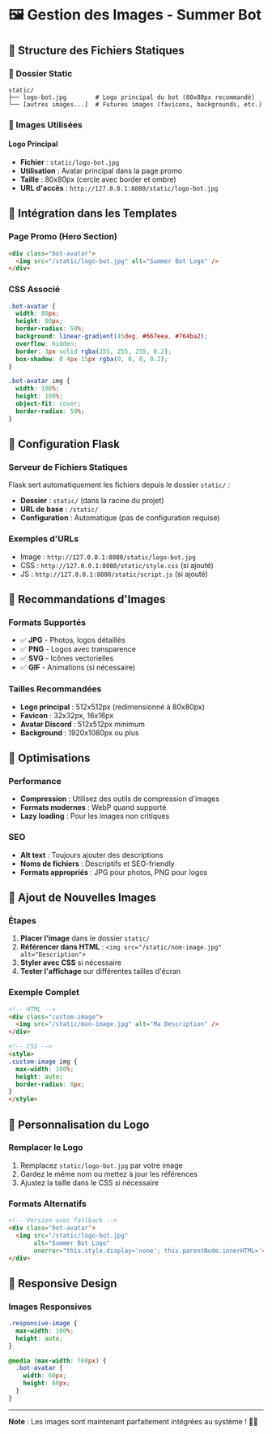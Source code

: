 # 🖼️ Gestion des Images - Summer Bot

## 📁 Structure des Fichiers Statiques

### 📂 Dossier Static
```
static/
├── logo-bot.jpg        # Logo principal du bot (80x80px recommandé)
└── [autres images...]  # Futures images (favicons, backgrounds, etc.)
```

### 🎯 Images Utilisées

#### Logo Principal
- **Fichier** : `static/logo-bot.jpg`
- **Utilisation** : Avatar principal dans la page promo
- **Taille** : 80x80px (cercle avec border et ombre)
- **URL d'accès** : `http://127.0.0.1:8080/static/logo-bot.jpg`

## 🎨 Intégration dans les Templates

### Page Promo (Hero Section)
```html
<div class="bot-avatar">
  <img src="/static/logo-bot.jpg" alt="Summer Bot Logo" />
</div>
```

### CSS Associé
```css
.bot-avatar {
  width: 80px;
  height: 80px;
  border-radius: 50%;
  background: linear-gradient(45deg, #667eea, #764ba2);
  overflow: hidden;
  border: 3px solid rgba(255, 255, 255, 0.2);
  box-shadow: 0 4px 15px rgba(0, 0, 0, 0.2);
}

.bot-avatar img {
  width: 100%;
  height: 100%;
  object-fit: cover;
  border-radius: 50%;
}
```

## 🔧 Configuration Flask

### Serveur de Fichiers Statiques
Flask sert automatiquement les fichiers depuis le dossier `static/` :

- **Dossier** : `static/` (dans la racine du projet)
- **URL de base** : `/static/`
- **Configuration** : Automatique (pas de configuration requise)

### Exemples d'URLs
- Image : `http://127.0.0.1:8080/static/logo-bot.jpg`
- CSS : `http://127.0.0.1:8080/static/style.css` (si ajouté)
- JS : `http://127.0.0.1:8080/static/script.js` (si ajouté)

## 🎯 Recommandations d'Images

### Formats Supportés
- ✅ **JPG** - Photos, logos détaillés
- ✅ **PNG** - Logos avec transparence
- ✅ **SVG** - Icônes vectorielles
- ✅ **GIF** - Animations (si nécessaire)

### Tailles Recommandées
- **Logo principal** : 512x512px (redimensionné à 80x80px)
- **Favicon** : 32x32px, 16x16px
- **Avatar Discord** : 512x512px minimum
- **Background** : 1920x1080px ou plus

## 🚀 Optimisations

### Performance
- **Compression** : Utilisez des outils de compression d'images
- **Formats modernes** : WebP quand supporté
- **Lazy loading** : Pour les images non critiques

### SEO
- **Alt text** : Toujours ajouter des descriptions
- **Noms de fichiers** : Descriptifs et SEO-friendly
- **Formats appropriés** : JPG pour photos, PNG pour logos

## 🔄 Ajout de Nouvelles Images

### Étapes
1. **Placer l'image** dans le dossier `static/`
2. **Référencer dans HTML** : `<img src="/static/nom-image.jpg" alt="Description">`
3. **Styler avec CSS** si nécessaire
4. **Tester l'affichage** sur différentes tailles d'écran

### Exemple Complet
```html
<!-- HTML -->
<div class="custom-image">
  <img src="/static/mon-image.jpg" alt="Ma Description" />
</div>

<!-- CSS -->
<style>
.custom-image img {
  max-width: 100%;
  height: auto;
  border-radius: 8px;
}
</style>
```

## 🎨 Personnalisation du Logo

### Remplacer le Logo
1. Remplacez `static/logo-bot.jpg` par votre image
2. Gardez le même nom ou mettez à jour les références
3. Ajustez la taille dans le CSS si nécessaire

### Formats Alternatifs
```html
<!-- Version avec fallback -->
<div class="bot-avatar">
  <img src="/static/logo-bot.jpg" 
       alt="Summer Bot Logo" 
       onerror="this.style.display='none'; this.parentNode.innerHTML='<i class=&quot;fas fa-robot&quot;></i>';" />
</div>
```

## 📱 Responsive Design

### Images Responsives
```css
.responsive-image {
  max-width: 100%;
  height: auto;
}

@media (max-width: 768px) {
  .bot-avatar {
    width: 60px;
    height: 60px;
  }
}
```

---

**Note** : Les images sont maintenant parfaitement intégrées au système ! 🎨✨
